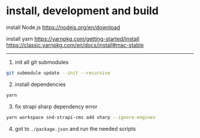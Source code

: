# install, development and build

install Node.js
https://nodejs.org/en/download

install yarn
https://yarnpkg.com/getting-started/install
https://classic.yarnpkg.com/en/docs/install#mac-stable

--------------------------------------------

1. init all git submodules
```sh
git submodule update --init --recursive
```

2. install dependencies
```sh
yarn
```

3. fix strapi sharp dependency error
```sh
yarn workspace snd-strapi-cms add sharp --ignore-engines 
```

4. got to ```./package.json``` and run the needed scripts